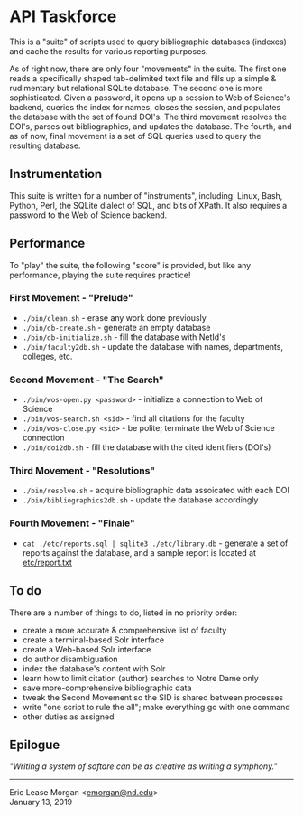# API Taskforce

This is a "suite" of scripts used to query bibliographic databases (indexes) and cache the results for various reporting purposes. 

As of right now, there are only four "movements" in the suite. The first one reads a specifically shaped tab-delimited text file and fills up a simple &amp; rudimentary but relational SQLite database. The second one is more sophisticated. Given a password, it opens up a session to Web of Science's backend, queries the index for names, closes the session, and populates the database with the set of found DOI's. The third movement resolves the DOI's, parses out bibliographics, and updates the database. The fourth, and as of now, final movement is a set of SQL queries used to query the resulting database.

## Instrumentation

This suite is written for a number of "instruments", including: Linux, Bash, Python, Perl, the SQLite dialect of SQL, and bits of XPath. It also requires a password to the Web of Science backend.

## Performance

To "play" the suite, the following "score" is provided, but like any performance, playing the suite requires practice!

### First Movement - "Prelude"
  * `./bin/clean.sh` - erase any work done previously
  * `./bin/db-create.sh` - generate an empty database
  * `./bin/db-initialize.sh` - fill the database with NetId's
  * `./bin/faculty2db.sh` - update the database with names, departments, colleges, etc.
 
### Second Movement - "The Search"
  * `./bin/wos-open.py <password>` - initialize a connection to Web of Science
  * `./bin/wos-search.sh <sid>` - find all citations for the faculty
  * `./bin/wos-close.py <sid>` - be polite; terminate the Web of Science connection
  * `./bin/doi2db.sh` - fill the database with the cited identifiers (DOI's)

### Third Movement - "Resolutions"
  * `./bin/resolve.sh` - acquire bibliographic data assoicated with each DOI
  * `./bin/bibliographics2db.sh` - update the database accordingly
  
### Fourth Movement - "Finale"
  * `cat ./etc/reports.sql | sqlite3 ./etc/library.db` - generate a set of reports against the database, and a sample report is located at [etc/report.txt](./etc/report.txt)
 
 ## To do
 There are a number of things to do, listed in no priority order:
 
   * create a more accurate &amp; comprehensive list of faculty
   * create a terminal-based Solr interface
   * create a Web-based Solr interface
   * do author disambiguation
   * index the database's content with Solr
   * learn how to limit citation (author) searches to Notre Dame only
   * save more-comprehensive bibliographic data
   * tweak the Second Movement so the SID is shared between processes
   * write "one script to rule the all"; make everything go with one command
   * other duties as assigned
  
 ## Epilogue

*"Writing a system of softare can be as creative as writing a symphony."*

---
Eric Lease Morgan &lt;emorgan@nd.edu&gt;  
January 13, 2019

